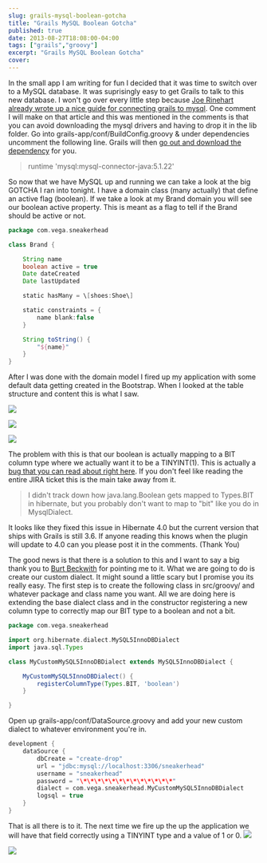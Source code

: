 ```yaml
---
slug: grails-mysql-boolean-gotcha
title: "Grails MySQL Boolean Gotcha"
published: true
date: 2013-08-27T18:08:00-04:00
tags: ["grails","groovy"]
excerpt: "Grails MySQL Boolean Gotcha"
cover:
---
```


In the small app I am writing for fun I decided that it was time to switch over to a MySQL database. It was suprisingly easy to get Grails to talk to this new database. I won't go over every little step because [Joe Rinehart already wrote up a nice guide for connecting grails to mysql](http://compiledammit.com/2012/08/12/connecting-grails-to-mysql-and-others/). One comment I will make on that article and this was mentioned in the comments is that you can avoid downloading the mysql drivers and having to drop it in the lib folder. Go into grails-app/conf/BuildConfig.groovy & under dependencies uncomment the following line. Grails will then [go out and download the dependency](http://search.maven.org/#browse) for you.

> runtime 'mysql:mysql-connector-java:5.1.22'

So now that we have MySQL up and running we can take a look at the big GOTCHA I ran into tonight. I have a domain class (many actually) that define an active flag (boolean). If we take a look at my Brand domain you will see our boolean active property. This is meant as a flag to tell if the Brand should be active or not.

```groovy
package com.vega.sneakerhead

class Brand {

    String name
    boolean active = true
    Date dateCreated
    Date lastUpdated

    static hasMany = \[shoes:Shoe\]

    static constraints = {
    	name blank:false
    }

    String toString() {
    	"${name}"
    }
}
```

After I was done with the domain model I fired up my application with some default data getting created in the Bootstrap. When I looked at the table structure and content this is what I saw.

![](./active_design.png)

![](./active_content.png)

![](./active_mysqlbrowser.png)

The problem with this is that our boolean is actually mapping to a BIT column type where we actually want it to be a TINYINT(1). This is actually a [bug that you can read about right here](https://hibernate.atlassian.net/browse/HHH-468). If you don't feel like reading the entire JIRA ticket this is the main take away from it.

> I didn't track down how java.lang.Boolean gets mapped to Types.BIT in hibernate, but you probably don't want to map to "bit" like you do in MysqlDialect.

It looks like they fixed this issue in Hibernate 4.0 but the current version that ships with Grails is still 3.6. If anyone reading this knows when the plugin will update to 4.0 can you please post it in the comments. (Thank You)

The good news is that there is a solution to this and I want to say a big thank you to [Burt Beckwith](https://twitter.com/burtbeckwith) for pointing me to it. What we are going to do is create our custom dialect. It might sound a little scary but I promise you its really easy. The first step is to create the following class in src/groovy/ and whatever package and class name you want. All we are doing here is extending the base dialect class and in the constructor registering a new column type to correctly map our BIT type to a boolean and not a bit.

```groovy
package com.vega.sneakerhead

import org.hibernate.dialect.MySQL5InnoDBDialect
import java.sql.Types

class MyCustomMySQL5InnoDBDialect extends MySQL5InnoDBDialect {

	MyCustomMySQL5InnoDBDialect() {
		registerColumnType(Types.BIT, 'boolean')
	}

}
```

Open up grails-app/conf/DataSource.groovy and add your new custom dialect to whatever environment you're in.

```groovy
development {
    dataSource {
        dbCreate = "create-drop"
        url = "jdbc:mysql://localhost:3306/sneakerhead"
        username = "sneakerhead"
        password = "\*\*\*\*\*\*\*\*\*\*\*\*\*"
        dialect = com.vega.sneakerhead.MyCustomMySQL5InnoDBDialect
        logsql = true
    }
}
```

That is all there is to it. The next time we fire up the up the application we will have that field correctly using a TINYINT type and a value of 1 or 0. ![](./tinyint_design.png)

![](./tinyint_content.png)
